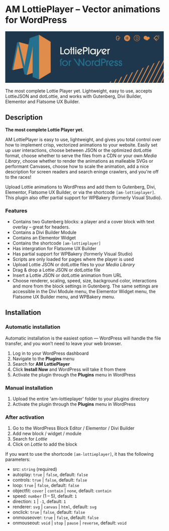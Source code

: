 # AM LottiePlayer – Vector animations for WordPress

![Awesome Vector Animations](/svn/assets/banner-1544x500.png)

The most complete Lottie Player yet. Lightweight, easy to use, accepts LottieJSON and dotLottie, and works with Gutenberg, Divi Builder, Elementor and Flatsome UX Builder.

## Description

**The most complete Lottie Player yet.**

AM LottiePlayer is easy to use, lightweight, and gives you total control over how to implement crisp, vectorized animations to your website. Easily set up user interactions, choose between JSON or the optimized dotLottie format, choose whether to serve the files from a CDN or your own *Media Library*, choose whether to render the animations as malleable SVGs or performant Canvases, choose how to scale the animation, add a nice description for screen readers and search eninge crawlers, and you're off to the races!

Upload Lottie animations to WordPress and add them to Gutenberg, Divi, Elementor, Flatsome UX Builder, or via the shortcode `[am-lottieplayer]`. This plugin also offer partial support for WPBakery (formerly Visual Studio).

### Features

- Contains two Gutenberg blocks: a player and a cover block with text overlay – great for headers.
- Contains a Divi Builder Module
- Contains an Elementor Widget
- Contains the shortcode `[am-lottieplayer]`
- Has intergration for Flatsome UX Builder
- Has partial support for WPBakery (formerly Visual Studio)
- Scripts are only loaded for pages where the player is used
- Upload Lottie JSON or dotLottie files to your *Media Library*
- Drag & drop a Lottie JSON or dotLottie file
- Insert a Lottie JSON or dotLottie animation from URL
- Choose renderer, scaling, speed, size, background color, interactions and more from the block settings in Gutenberg. The same settings are accessible in the Divi Module menu, the Elementor Widget menu, the Flatsome UX Builder menu, and WPBakery menu.

## Installation

### Automatic installation

Automatic installation is the easiest option — WordPress will handle the file transfer, and you won’t need to leave your web browser.

1. Log in to your WordPress dashboard
2. Navigate to the **Plugins** menu
3. Search for **AM LottiePlayer**
4. Click **Install Now** and WordPress will take it from there
5. Activate the plugin through the **Plugins** menu in WordPress

### Manual installation

1. Upload the entire 'am-lottieplayer' folder to your plugins directory
2. Activate the plugin through the **Plugins** menu in WordPress

### After activation

1. Go to the WordPress Block Editor / Elementor / Divi Builder
2. Add new block / widget / module
3. Search for *Lottie*
4. Click on *Lottie* to add the block

If you want to use the shortcode `[am-lottieplayer]`, it has the following parameters:

- src: `string` (required)
- autoplay: `true` | `false`, default: `false`
- controls: `true` | `false`, default: `false`
- loop: `true` | `false`, default: `false`
- objectfit: `cover` | `contain` | `none`, default: `contain`
- speed: `number` (1 – 5), default: `1`
- direction: `1` | `-1`, default: `1`
- renderer: `svg` | `canvas` | `html`, default: `svg`
- onclick: `true` | `false`, default: `false`
- onmouseover: `true` | `false`, default: `false`
- onmouseout: `void` | `stop` | `pause` | `reverse`, default: `void`